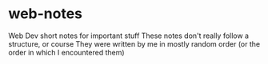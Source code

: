 # web-notes
Web Dev short notes for important stuff
These notes don't really follow a structure, or course
They were written by me in mostly random order (or the order in which I encountered them)
